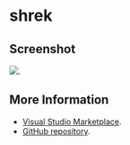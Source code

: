 # shrek



## Screenshot
![](https://raw.githubusercontent.com/gerane/VSCodeThemes/master/gerane.Theme-shrek/screenshot.png).


## More Information
* [Visual Studio Marketplace](https://marketplace.visualstudio.com/items/gerane.Theme-shrek).
* [GitHub repository](https://github.com/gerane/VSCodeThemes).
